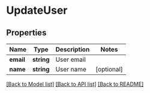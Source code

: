 # UpdateUser

## Properties
Name | Type | Description | Notes
------------ | ------------- | ------------- | -------------
**email** | **string** | User email | 
**name** | **string** | User name | [optional] 

[[Back to Model list]](../README.md#documentation-for-models) [[Back to API list]](../README.md#documentation-for-api-endpoints) [[Back to README]](../README.md)


